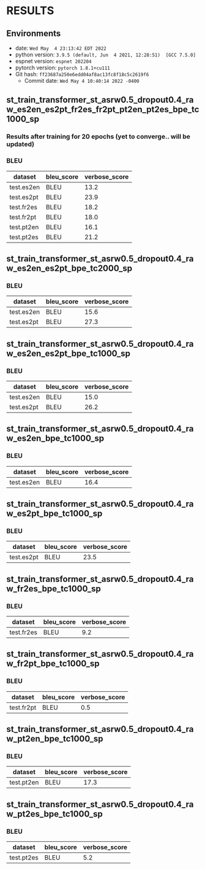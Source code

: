 # RESULTS
## Environments
- date: `Wed May  4 23:13:42 EDT 2022`
- python version: `3.9.5 (default, Jun  4 2021, 12:28:51)  [GCC 7.5.0]`
- espnet version: `espnet 202204`
- pytorch version: `pytorch 1.8.1+cu111`
- Git hash: `ff23687a250e6edd04af8ac13fc8f18c5c2619f6`
  - Commit date: `Wed May 4 10:40:14 2022 -0400`

## st_train_transformer_st_asrw0.5_dropout0.4_raw_es2en_es2pt_fr2es_fr2pt_pt2en_pt2es_bpe_tc1000_sp
### Results after training for 20 epochs (yet to converge.. will be updated)
### BLEU

|dataset|bleu_score|verbose_score|
|---|---|---|
test.es2en|BLEU|13.2
test.es2pt|BLEU|23.9
test.fr2es|BLEU|18.2
test.fr2pt|BLEU|18.0
test.pt2en|BLEU|16.1
test.pt2es|BLEU|21.2



## st_train_transformer_st_asrw0.5_dropout0.4_raw_es2en_es2pt_bpe_tc2000_sp
### BLEU

|dataset|bleu_score|verbose_score|
|---|---|---|
test.es2en|BLEU|15.6
test.es2pt|BLEU|27.3



## st_train_transformer_st_asrw0.5_dropout0.4_raw_es2en_es2pt_bpe_tc1000_sp
### BLEU

|dataset|bleu_score|verbose_score|
|---|---|---|
test.es2en|BLEU|15.0
test.es2pt|BLEU|26.2

## st_train_transformer_st_asrw0.5_dropout0.4_raw_es2en_bpe_tc1000_sp
### BLEU

|dataset|bleu_score|verbose_score|
|---|---|---|
test.es2en|BLEU|16.4

## st_train_transformer_st_asrw0.5_dropout0.4_raw_es2pt_bpe_tc1000_sp
### BLEU

|dataset|bleu_score|verbose_score|
|---|---|---|
test.es2pt|BLEU|23.5

## st_train_transformer_st_asrw0.5_dropout0.4_raw_fr2es_bpe_tc1000_sp
### BLEU

|dataset|bleu_score|verbose_score|
|---|---|---|
test.fr2es|BLEU|9.2

## st_train_transformer_st_asrw0.5_dropout0.4_raw_fr2pt_bpe_tc1000_sp
### BLEU

|dataset|bleu_score|verbose_score|
|---|---|---|
test.fr2pt|BLEU|0.5

## st_train_transformer_st_asrw0.5_dropout0.4_raw_pt2en_bpe_tc1000_sp
### BLEU

|dataset|bleu_score|verbose_score|
|---|---|---|
test.pt2en|BLEU|17.3

## st_train_transformer_st_asrw0.5_dropout0.4_raw_pt2es_bpe_tc1000_sp
### BLEU

|dataset|bleu_score|verbose_score|
|---|---|---|
test.pt2es|BLEU|5.2
